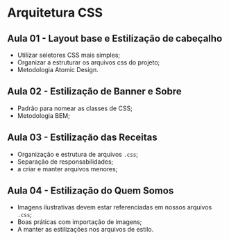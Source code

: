 # Arquitetura CSS

## Aula 01 - Layout base e Estilização de cabeçalho

- Utilizar seletores CSS mais simples;
- Organizar a estruturar os arquivos css do projeto;
- Metodologia Atomic Design.

## Aula 02 - Estilização de Banner e Sobre

- Padrão para nomear as classes de CSS;
- Metodologia BEM;

## Aula 03 - Estilização das Receitas

- Organização e estrutura de arquivos `.css`;
- Separação de responsabilidades;
- a criar e manter arquivos menores;

## Aula 04 - Estilização do Quem Somos

- Imagens ilustrativas devem estar referenciadas em nossos arquivos `.css`;
- Boas práticas com importação de imagens;
- A manter as estilizações nos arquivos de estilo.
